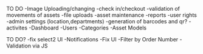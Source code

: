 TO DO
-Image Uploading/changing
-check in/checkout
-validation of movements of assets 
-file uploads
-asset maintenance
-reports
-user rights
-admin settings (location,departments)
-generation of barcodes and qr?
-activites
-Dashboard
-Users
-Categories
-Asset Models


TO DO?
-fix select2 UI
-Notifications
-Fix UI
-Filter by Order Number
-Validation via JS